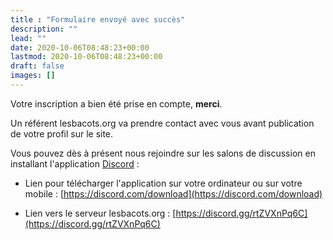```yaml
---
title : "Formulaire envoyé avec succès"
description: ""
lead: ""
date: 2020-10-06T08:48:23+00:00
lastmod: 2020-10-06T08:48:23+00:00
draft: false
images: []
---
```


Votre inscription a bien été prise en compte, **merci**.

Un référent lesbacots.org va prendre contact avec vous avant publication de votre profil sur le site.

Vous pouvez dès à présent nous rejoindre sur les salons de discussion en installant l'application [Discord](https://discord.com/) :

- Lien pour télécharger l'application sur votre ordinateur ou sur votre mobile : [https://discord.com/download](https://discord.com/download)

- Lien vers le serveur lesbacots.org : [https://discord.gg/rtZVXnPq6C](https://discord.gg/rtZVXnPq6C)

